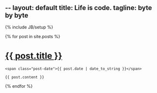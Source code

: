 --
layout: default
title: Life is code.
tagline: byte by byte
---
{% include JB/setup %}
    
<div class="posts">
  {% for post in site.posts %}
  <div class="post">
    <h1 class="post-title">
      <a href="{{ BASE_PATH }}/{{ post.url }}">
        {{ post.title }}
      </a>
    </h1>

    <span class="post-date">{{ post.date | date_to_string }}</span>

    {{ post.content }}
  </div>
  {% endfor %}
</div>
